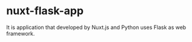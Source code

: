 # nuxt-flask-app
It is application that developed by Nuxt.js and Python uses Flask as web framework.
